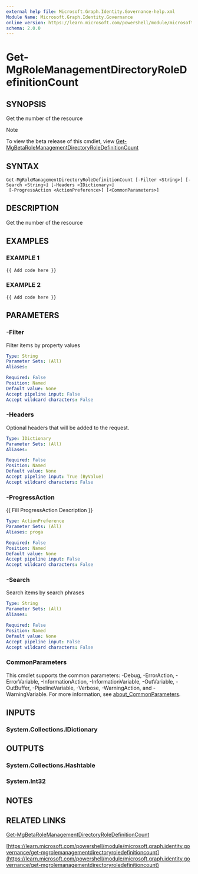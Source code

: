 ```yaml
---
external help file: Microsoft.Graph.Identity.Governance-help.xml
Module Name: Microsoft.Graph.Identity.Governance
online version: https://learn.microsoft.com/powershell/module/microsoft.graph.identity.governance/get-mgrolemanagementdirectoryroledefinitioncount
schema: 2.0.0
---
```


# Get-MgRoleManagementDirectoryRoleDefinitionCount

## SYNOPSIS
Get the number of the resource

> [!NOTE]
> To view the beta release of this cmdlet, view [Get-MgBetaRoleManagementDirectoryRoleDefinitionCount](/powershell/module/Microsoft.Graph.Beta.Identity.Governance/Get-MgBetaRoleManagementDirectoryRoleDefinitionCount?view=graph-powershell-beta)

## SYNTAX

```
Get-MgRoleManagementDirectoryRoleDefinitionCount [-Filter <String>] [-Search <String>] [-Headers <IDictionary>]
 [-ProgressAction <ActionPreference>] [<CommonParameters>]
```

## DESCRIPTION
Get the number of the resource

## EXAMPLES

### EXAMPLE 1
```
{{ Add code here }}
```

### EXAMPLE 2
```
{{ Add code here }}
```

## PARAMETERS

### -Filter
Filter items by property values

```yaml
Type: String
Parameter Sets: (All)
Aliases:

Required: False
Position: Named
Default value: None
Accept pipeline input: False
Accept wildcard characters: False
```

### -Headers
Optional headers that will be added to the request.

```yaml
Type: IDictionary
Parameter Sets: (All)
Aliases:

Required: False
Position: Named
Default value: None
Accept pipeline input: True (ByValue)
Accept wildcard characters: False
```

### -ProgressAction
{{ Fill ProgressAction Description }}

```yaml
Type: ActionPreference
Parameter Sets: (All)
Aliases: proga

Required: False
Position: Named
Default value: None
Accept pipeline input: False
Accept wildcard characters: False
```

### -Search
Search items by search phrases

```yaml
Type: String
Parameter Sets: (All)
Aliases:

Required: False
Position: Named
Default value: None
Accept pipeline input: False
Accept wildcard characters: False
```

### CommonParameters
This cmdlet supports the common parameters: -Debug, -ErrorAction, -ErrorVariable, -InformationAction, -InformationVariable, -OutVariable, -OutBuffer, -PipelineVariable, -Verbose, -WarningAction, and -WarningVariable. For more information, see [about_CommonParameters](http://go.microsoft.com/fwlink/?LinkID=113216).

## INPUTS

### System.Collections.IDictionary
## OUTPUTS

### System.Collections.Hashtable
### System.Int32
## NOTES

## RELATED LINKS
[Get-MgBetaRoleManagementDirectoryRoleDefinitionCount](/powershell/module/Microsoft.Graph.Beta.Identity.Governance/Get-MgBetaRoleManagementDirectoryRoleDefinitionCount?view=graph-powershell-beta)

[https://learn.microsoft.com/powershell/module/microsoft.graph.identity.governance/get-mgrolemanagementdirectoryroledefinitioncount](https://learn.microsoft.com/powershell/module/microsoft.graph.identity.governance/get-mgrolemanagementdirectoryroledefinitioncount)




